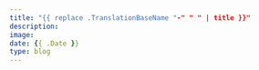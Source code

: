 ```yaml
---
title: "{{ replace .TranslationBaseName "-" " " | title }}"
description: 
image: 
date: {{ .Date }}
type: blog
---
```


